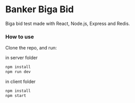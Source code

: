 # Banker Biga Bid

Biga bid test
made with React, Node.js, Express and Redis.

### How to use
Clone the repo, and run:

in server folder

```bash
npm install
npm run dev
```
in client folder

```bash
npm install
npm start
```
